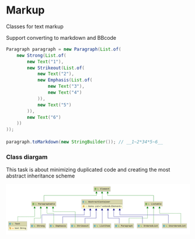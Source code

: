 # Markup

Classes for text markup

Support converting to markdown and BBcode

```java
Paragraph paragraph = new Paragraph(List.of(
    new Strong(List.of(
        new Text("1"),
        new Strikeout(List.of(
            new Text("2"),
            new Emphasis(List.of(
                new Text("3"),
                new Text("4")
            )),
            new Text("5")
        )),
        new Text("6")
    ))
));

paragraph.toMarkdown(new StringBuilder()); // __1~2*34*5~6__
```

### Class diargam

This task is about minimizing duplicated code and creating the most abstract inheritance scheme

![](class_diagram.png)

